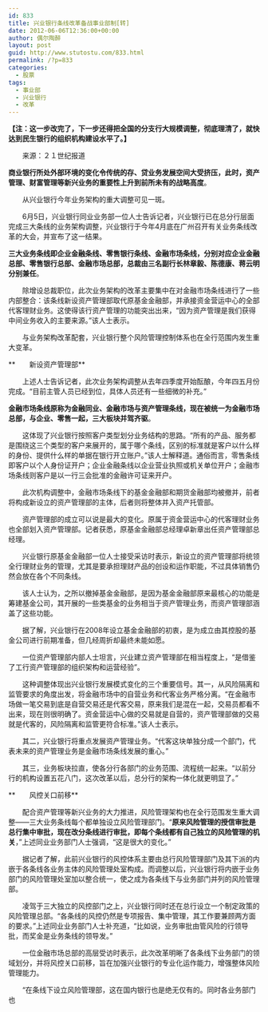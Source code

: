```yaml
---
id: 833
title: 兴业银行条线改革备战事业部制[转]
date: 2012-06-06T12:36:00+00:00
author: 偶尔陶醉
layout: post
guid: http://www.stutostu.com/833.html
permalink: /?p=833
categories:
  - 股票
tags:
  - 事业部
  - 兴业银行
  - 改革
---
```

**【注：这一步改完了，下一步还得把全国的分支行大规模调整，彻底理清了，就快达到民生银行的组织机构建设水平了。】**

　　来源：２１世纪报道

**商业银行所处外部环境的变化令传统的存、贷业务发展空间大受挤压，此时，资产管理、财富管理等新兴业务的重要性上升到前所未有的战略高度**。



　　从兴业银行今年业务架构的重大调整可见一斑。

　　6月5日，兴业银行同业业务部一位人士告诉记者，兴业银行已在总分行层面完成三大条线的业务架构调整，兴业银行于今年4月底在广州召开有关业务条线改革的大会，并宣布了这一结果。

**三大业务条线即企业金融条线、零售银行条线、金融市场条线，分别对应企业金融总部、零售银行总部、金融市场总部，总裁由三名副行长林章毅、陈德康、蒋云明分别兼任**。

　　除增设总裁职位，此次业务架构的改革主要集中在对金融市场条线进行了一些内部整合：该条线新设资产管理部取代原基金金融部，并承接资金营运中心的全部代客理财业务。这使得该行资产管理的功能突出出来，“因为资产管理是我们获得中间业务收入的主要来源。”该人士表示。

　　与业务架构改革配套，兴业银行整个风险管理控制体系也在全行范围内发生重大变革。

**　　新设资产管理部**

　　上述人士告诉记者，此次业务架构调整从去年四季度开始酝酿，今年四五月份完成。“目前主管人员已经到位，具体人员还有一些细微的补充。”

**金融市场条线原称为金融同业、金融市场与资产管理条线，现在被统一为金融市场总部，与企业、零售一起，三大板块并驾齐驱**。

　　这体现了兴业银行按照客户类型划分业务结构的思路。“所有的产品、服务都是围绕这三个类型的客户来展开的，属于哪个条线，区别的标准就是客户以什么样的身份、提供什么样的单据在银行开立账户。”该人士解释道。通俗而言，零售条线即客户以个人身份证开户；企业金融条线以企业营业执照或机关单位开户；金融市场条线则客户是以一行三会批准的金融许可证来开户。

　　此次机构调整中，金融市场条线下的基金金融部和期货金融部均被撤并，前者将构成新设立的资产管理部的主体，后者则将整体并入资产托管部。

　　资产管理部的成立可以说是最大的变化。原属于资金营运中心的代客理财业务也全部划入资产管理部。记者获悉，原基金金融部总经理卓新章出任资产管理部总经理。

　　兴业银行原基金金融部一位人士接受采访时表示，新设立的资产管理部将统领全行理财业务的管理，尤其是要承担理财产品的创设和运作职能，不过具体销售仍然会放在各个不同条线。

　　该人士认为，之所以撤掉基金金融部，是因为基金金融部原来最核心的功能是筹建基金公司，其开展的一些类基金的业务相当于资产管理业务，而资产管理部涵盖了这些功能。

　　据了解，兴业银行在2008年设立基金金融部的初衷，是为成立由其控股的基金公司进行前期准备，但几经周折却最终未能如愿。

　　一位资产管理部内部人士坦言，兴业建立资产管理部在相当程度上，“是借鉴了工行资产管理部的组织架构和运营经验”。

　　这种调整体现出兴业银行发展模式变化的三个重要信号。其一，从风险隔离和监管要求的角度出发，将金融市场中的自营业务和代客业务严格分离。“在金融市场做一笔交易到底是自营交易还是代客交易，原来我们是混在一起，交易员都看不出来，现在则很明确了。资金营运中心做的交易就是自营的，资产管理部做的交易就是代客的，风险隔离和监管更符合标准。”该人士表示。

　　其二，兴业银行将重点发展资产管理业务。“代客这块单独分成一个部门，代表未来的资产管理业务是金融市场条线发展的重心。”

　　其三，业务板块拉直，使各分行各部门的业务范围、流程统一起来。“以前分行的机构设置五花八门，这次改革以后，总分行的架构一体化就更明显了。”

**　　风控关口前移**

　　配合资产管理等新兴业务的大力推进，风险管理架构也在全行范围发生重大调整——三大业务条线每个都单独设立风险管理部门。“**原来风险管理的授信审批是总行集中审批，现在改分条线进行审批，即每个条线都有自己独立的风险管理的机关**，”上述同业业务部门人士强调，“这是很大的变化。”

　　据记者了解，此前兴业银行的风控体系主要由总行风险管理部门及其下派的内嵌于各条线各业务主体的风险管理处室构成。而调整以后，兴业银行将内嵌于业务部门的风险管理处室加以整合统一，使之成为各条线下与业务部门并列的风险管理部。

　　凌驾于三大独立的风控部门之上，兴业银行同时还在总行设立一个制定政策的风险管理总部。“各条线的风控仍然是专项报告、集中管理，其工作要兼顾两方面的要求。”上述同业业务部门人士补充道，“比如说，业务审批由管风险的行领导批，而奖金是业务条线的领导发。”

　　一位金融市场总部的高层受访时表示，此次改革明晰了各条线下业务部门的领域划分，并将风控关口前移，旨在加强兴业银行的专业化运作能力，增强整体风险管理能力。

　　“在条线下设立风险管理部，这在国内银行也是绝无仅有的。同时各业务部门也